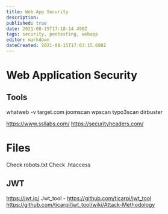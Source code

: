 ```yaml
---
title: Web App Security
description: 
published: true
date: 2021-08-15T17:18:14.490Z
tags: security, pentesting, webapp
editor: markdown
dateCreated: 2021-08-15T17:03:15.608Z
---
```


# Web Application Security
## Tools
whatweb -v target.com
joomscan
wpscan
typo3scan
dirbuster

https://www.ssllabs.com/
https://securityheaders.com/

# Files
Check robots.txt
Check .htaccess 

## JWT 
https://jwt.io/
Jwt_tool - https://github.com/ticarpi/jwt_tool
https://github.com/ticarpi/jwt_tool/wiki/Attack-Methodology


